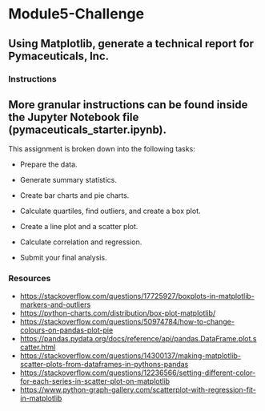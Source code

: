# Module5-Challenge
## Using Matplotlib, generate a technical report for Pymaceuticals, Inc.

### Instructions
## More granular instructions can be found inside the Jupyter Notebook file (pymaceuticals_starter.ipynb).

This assignment is broken down into the following tasks:

* Prepare the data.

* Generate summary statistics.

* Create bar charts and pie charts.

* Calculate quartiles, find outliers, and create a box plot.

* Create a line plot and a scatter plot.

* Calculate correlation and regression.

* Submit your final analysis.

### Resources

* https://stackoverflow.com/questions/17725927/boxplots-in-matplotlib-markers-and-outliers
* https://python-charts.com/distribution/box-plot-matplotlib/
* https://stackoverflow.com/questions/50974784/how-to-change-colours-on-pandas-plot-pie
* https://pandas.pydata.org/docs/reference/api/pandas.DataFrame.plot.scatter.html
* https://stackoverflow.com/questions/14300137/making-matplotlib-scatter-plots-from-dataframes-in-pythons-pandas
* https://stackoverflow.com/questions/12236566/setting-different-color-for-each-series-in-scatter-plot-on-matplotlib
* https://www.python-graph-gallery.com/scatterplot-with-regression-fit-in-matplotlib
